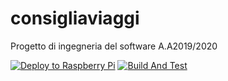 # consigliaviaggi
Progetto di ingegneria del software A.A2019/2020

[![Deploy to Raspberry Pi](https://github.com/salvatorebottiglieri/consigliaviaggi/actions/workflows/deploy.yml/badge.svg)](https://github.com/salvatorebottiglieri/consigliaviaggi/actions/workflows/deploy.yml)
[![Build And Test](https://github.com/salvatorebottiglieri/consigliaviaggi/actions/workflows/build.yml/badge.svg?branch=master)](https://github.com/salvatorebottiglieri/consigliaviaggi/actions/workflows/build.yml)
